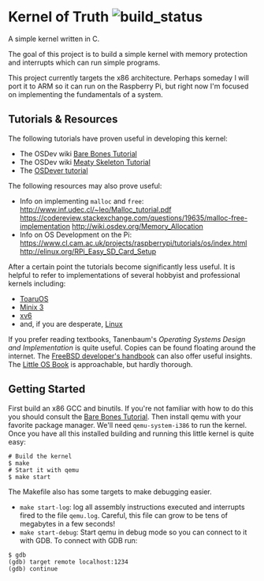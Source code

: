 Kernel of Truth ![build_status](https://travis-ci.org/Herbstein/kernel-of-truth.svg?branch=master)
===============

A simple kernel written in C.

The goal of this project is to build a simple kernel with memory protection and 
interrupts which can run simple programs.

This project currently targets the x86 architecture. Perhaps someday I will 
port it to ARM so it can run on the Raspberry Pi, but right now I'm focused on 
implementing the fundamentals of a system.

Tutorials & Resources
---------------------
The following tutorials have proven useful in developing this kernel:
* The OSDev wiki [Bare Bones Tutorial][0]
* The OSDev wiki [Meaty Skeleton Tutorial][1]
* The [OSDever tutorial][2]

The following resources may also prove useful:
* Info on implementing `malloc` and `free`:
	http://www.inf.udec.cl/~leo/Malloc_tutorial.pdf
	https://codereview.stackexchange.com/questions/19635/malloc-free-implementation
	http://wiki.osdev.org/Memory_Allocation
* Info on OS Development on the Pi:
	https://www.cl.cam.ac.uk/projects/raspberrypi/tutorials/os/index.html
	http://elinux.org/RPi_Easy_SD_Card_Setup

After a certain point the tutorials become significantly less useful. It is
helpful to refer to implementations of several hobbyist and professional
kernels including:

* [ToaruOS](https://github.com/klange/toaruos)
* [Minix 3](https://github.com/minix3/minix)
* [xv6](https://pdos.csail.mit.edu/6.828/2014/xv6.html)
* and, if you are desperate, [Linux](https://github.com/torvalds/linux/)

If you prefer reading textbooks, Tanenbaum's *Operating Systems Design and
Implementation* is quite useful. Copies can be found floating around the
internet. The [FreeBSD developer's handbook][4] can also offer useful insights.
The [Little OS Book][5] is approachable, but hardly thorough.

Getting Started
---------------
First build an x86 GCC and binutils. If you're not familiar with how to do this
you should consult the [Bare Bones Tutorial][0].
Then install qemu with your favorite package manager. We'll need
`qemu-system-i386` to run the kernel. Once you have all this installed building
and running this little kernel is quite easy:
```
# Build the kernel
$ make
# Start it with qemu
$ make start
```

The Makefile also has some targets to make debugging easier.
* `make start-log`: log all assembly instructions executed and interrupts fired
  to the file `qemu.log`. Careful, this file can grow to be tens of megabytes
  in a few seconds!
* `make start-debug`: Start qemu in debug mode so you can connect to it with
  GDB. To connect with GDB run:

```
$ gdb
(gdb) target remote localhost:1234
(gdb) continue
```


[0]:http://wiki.osdev.org/C%2B%2B_Bare_Bones
[1]:http://wiki.osdev.org/User:Sortie/Meaty_Skeleton
[2]:http://www.osdever.net/bkerndev/Docs/gettingstarted.htm
[3]:https://github.com/raspberrypi/tools
[4]:https://www.freebsd.org/doc/en/books/developers-handbook/
[5]:http://littleosbook.github.io/book.pdf
